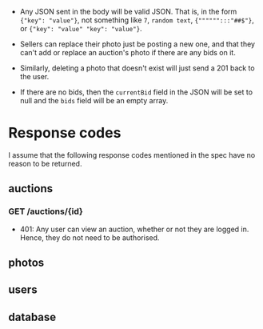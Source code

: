 * Any JSON sent in the body will be valid JSON.
That is, in the form `{"key": "value"}`, not something like `7`, `random text`, `{"""""":::"##$"}`, or `{"key": "value" "key": "value"}`.

* Sellers can replace their photo just be posting a new one, and that they can't add or replace an auction's photo if there are any bids on it.
* Similarly, deleting a photo that doesn't exist will just send a 201 back to the user.

* If there are no bids, then the `currentBid` field in the JSON will be set to null and the `bids` field will be an empty array.

# Response codes

I assume that the following response codes mentioned in the spec have no reason to be returned.

## auctions

### GET /auctions/{id}
* 401: Any user can view an auction, whether or not they are logged in.
Hence, they do not need to be authorised.

## photos

## users

## database